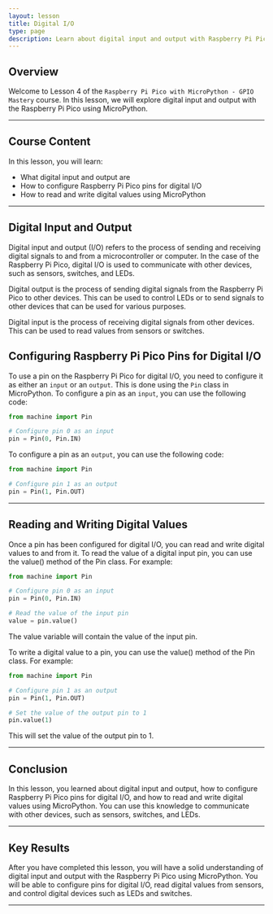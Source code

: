 ```yaml
---
layout: lesson
title: Digital I/O
type: page
description: Learn about digital input and output with Raspberry Pi Pico using MicroPython.
---
```


## Overview

Welcome to Lesson 4 of the `Raspberry Pi Pico with MicroPython - GPIO Mastery` course. In this lesson, we will explore digital input and output with the Raspberry Pi Pico using MicroPython.

---

## Course Content

In this lesson, you will learn:

* What digital input and output are
* How to configure Raspberry Pi Pico pins for digital I/O
* How to read and write digital values using MicroPython

---

## Digital Input and Output

Digital input and output (I/O) refers to the process of sending and receiving digital signals to and from a microcontroller or computer. In the case of the Raspberry Pi Pico, digital I/O is used to communicate with other devices, such as sensors, switches, and LEDs.

Digital output is the process of sending digital signals from the Raspberry Pi Pico to other devices. This can be used to control LEDs or to send signals to other devices that can be used for various purposes.

Digital input is the process of receiving digital signals from other devices. This can be used to read values from sensors or switches.

## Configuring Raspberry Pi Pico Pins for Digital I/O

To use a pin on the Raspberry Pi Pico for digital I/O, you need to configure it as either an `input` or an `output`. This is done using the `Pin` class in MicroPython. To configure a pin as an `input`, you can use the following code:

```python
from machine import Pin

# Configure pin 0 as an input
pin = Pin(0, Pin.IN)
```

To configure a pin as an `output`, you can use the following code:

```python
from machine import Pin

# Configure pin 1 as an output
pin = Pin(1, Pin.OUT)
```

---

## Reading and Writing Digital Values

Once a pin has been configured for digital I/O, you can read and write digital values to and from it. To read the value of a digital input pin, you can use the value() method of the Pin class. For example:

```python
from machine import Pin

# Configure pin 0 as an input
pin = Pin(0, Pin.IN)

# Read the value of the input pin
value = pin.value()
```

The value variable will contain the value of the input pin.

To write a digital value to a pin, you can use the value() method of the Pin class. For example:

```python
from machine import Pin

# Configure pin 1 as an output
pin = Pin(1, Pin.OUT)

# Set the value of the output pin to 1
pin.value(1)
```

This will set the value of the output pin to 1.

---

## Conclusion

In this lesson, you learned about digital input and output, how to configure Raspberry Pi Pico pins for digital I/O, and how to read and write digital values using MicroPython. You can use this knowledge to communicate with other devices, such as sensors, switches, and LEDs.

---

## Key Results

After you have completed this lesson, you will have a solid understanding of digital input and output with the Raspberry Pi Pico using MicroPython. You will be able to configure pins for digital I/O, read digital values from sensors, and control digital devices such as LEDs and switches.

---
